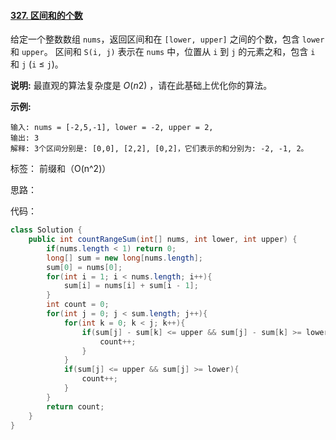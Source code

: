 #### [327. 区间和的个数](https://leetcode-cn.com/problems/count-of-range-sum/)

给定一个整数数组 `nums`，返回区间和在 `[lower, upper]` 之间的个数，包含 `lower` 和 `upper`。
区间和 `S(i, j)` 表示在 `nums` 中，位置从 `i` 到 `j` 的元素之和，包含 `i` 和 `j` (`i` ≤ `j`)。

**说明:**
最直观的算法复杂度是 *O*(*n*2) ，请在此基础上优化你的算法。

**示例:**

```
输入: nums = [-2,5,-1], lower = -2, upper = 2,
输出: 3 
解释: 3个区间分别是: [0,0], [2,2], [0,2]，它们表示的和分别为: -2, -1, 2。
```

标签： 前缀和（O(n^2)）

思路：

代码：

```java 
class Solution {
    public int countRangeSum(int[] nums, int lower, int upper) {
        if(nums.length < 1) return 0;
        long[] sum = new long[nums.length];
        sum[0] = nums[0];
        for(int i = 1; i < nums.length; i++){
            sum[i] = nums[i] + sum[i - 1];
        }
        int count = 0;
        for(int j = 0; j < sum.length; j++){
            for(int k = 0; k < j; k++){
                if(sum[j] - sum[k] <= upper && sum[j] - sum[k] >= lower){
                    count++;
                }               
            }
            if(sum[j] <= upper && sum[j] >= lower){
                count++;
            }
        }
        return count;
    }
}
```


